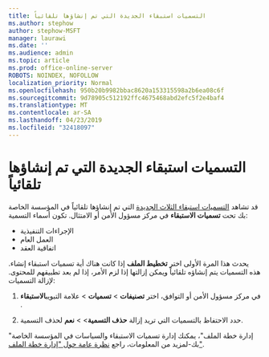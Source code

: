 ```yaml
---
title: التسميات استبقاء الجديدة التي تم إنشاؤها تلقائياً
ms.author: stephow
author: stephow-MSFT
manager: laurawi
ms.date: ''
ms.audience: admin
ms.topic: article
ms.prod: office-online-server
ROBOTS: NOINDEX, NOFOLLOW
localization_priority: Normal
ms.openlocfilehash: 950b20b9982bbac8620a153315598a2b6ea08c6f
ms.sourcegitcommit: 9d78905c512192ffc4675468abd2efc5f2e4baf4
ms.translationtype: MT
ms.contentlocale: ar-SA
ms.lasthandoff: 04/23/2019
ms.locfileid: "32418097"
---
```

# <a name="new-retention-labels-created-automatically"></a>التسميات استبقاء الجديدة التي تم إنشاؤها تلقائياً

قد تشاهد [التسميات استبقاء الثلاث الجديدة](https://docs.microsoft.com/en-us/office365/securitycompliance/file-plan-manager#default-retention-labels-and-label-policy) التي تم إنشاؤها تلقائياً في المؤسسة الخاصة بك تحت **تسميات الاستبقاء** في مركز مسؤول الأمن أو الامتثال. تكون أسماء التسمية:

- الإجراءات التنفيذية
- العمل العام
- اتفاقية العقد

يحدث هذا المرة الأولى اختر **تخطيط الملف** إذا كانت هناك أية تسميات استبقاء إنشاء. هذه التسميات يتم إنشاؤه تلقائياً ويمكن إزالتها إذا لزم الأمر، إذا لم بعد تطبيقهم للمحتوى. لإزالة التسميات:

1. في مركز مسؤول الأمن أو التوافق، اختر **تصنيفات** > **تسميات** > علامة التبويب**الاستبقاء** .

1. حدد الاحتفاظ بالتسميات التي تريد إزالة **حذف التسمية**> > **نعم** لحذف التسمية.

"إدارة خطة الملف"، يمكنك إدارة تسميات الاستبقاء والسياسات في المؤسسة الخاصة بك-لمزيد من المعلومات، راجع [نظرة عامة حول "إدارة خطة الملف"](https://docs.microsoft.com/en-us/office365/securitycompliance/file-plan-manager).